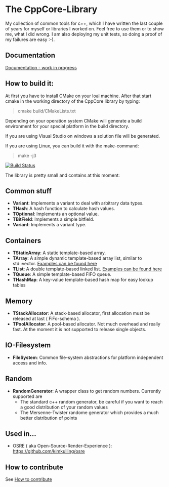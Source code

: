  The CppCore-Library
=====================
My collection of common tools for c++, which I have written the last couple of years 
for myself or libraries I worked on.
Feel free to use them or to show me, what I did wrong. I am also deploying my unit
tests, so doing a proof of my failures are easy :-).

Documentation
-------------
[Documentation - work in progress](https://cppcore.readthedocs.io/en/latest/)

How to build it:
----------------
At first you have to install CMake on your loal machine. After that start cmake
in the working directory of the CppCore library by typing:
> cmake build/CMakeLists.txt

Depending on your operation system CMake will generate a build environment for your 
special platform in the build directory.

If you are using Visual Studio on windows a solution file will be generated.

If you are using Linux, you can build it with the make-command:
> make -j3

[![Build Status](https://travis-ci.org/kimkulling/cppcore.png)](https://travis-ci.org/kimkulling/cppcore)

The library is pretty small and contains at this moment:

Common stuff
------------
 * **Variant**:          Implements a variant to deal with arbitrary data types.
 * **THash**:            A hash function to calculate hash values.
 * **TOptional**:        Implements an optional value.
 * **TBitField**:        Implements a simple bitfield.
 * **Variant**:          Implements a variant type.

Containers
----------
 * **TStaticArray**:     A static template-based array.
 * **TArray**:           A simple dynamic template-based array list, similar to std::vector. [Examples can be found here](https://github.com/kimkulling/cppcore/blob/master/test/container/TArrayTest.cpp)
 * **TList**:            A double template-based linked list. [Examples can be found here](https://github.com/kimkulling/cppcore/blob/master/test/container/TListTest.cpp) 
 * **TQueue**:           A simple template-based FIFO queue.
 * **THashMap**:         A key-value template-based hash map for easy lookup tables

Memory
------
 * **TStackAllocator**:  A stack-based allocator, first allocation must be released at last ( FiFo-schema ).
 * **TPoolAllocator**:   A pool-based allocator. Not much overhead and really fast. At the moment it is not supported to release single objects.

IO-Filesystem
-------------
 * **FileSystem**:      Common file-system abstractions for platform independent access and info.

Random
------
 * **RandomGenerator**: A wrapper class to get random numbers. Currently supported are 
    * The standard c++ random generator, be careful if you want to reach a good distribution of 
      your random values
    * The Mersenne-Twister randome generator which provides a much better distribution of points

Used in...
----------
 * OSRE ( aka Open-Source-Render-Experience ): https://github.com/kimkulling/osre

How to contribute
-----------------
See [How to contribute](CONTRIBUTING.md)
